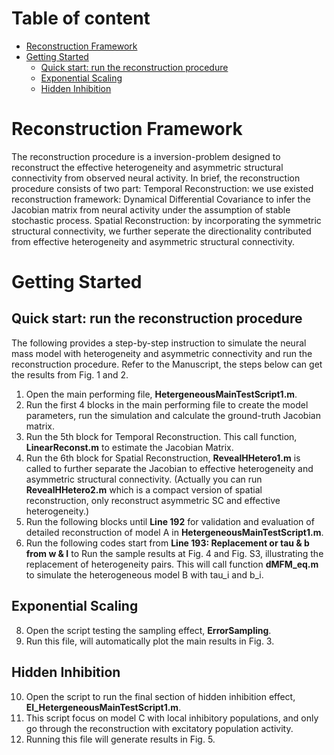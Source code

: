 
# Table of content
- [Reconstruction Framework](#reconstruction-framework)
- [Getting Started](#getting-started)
  - [Quick start: run the reconstruction procedure](#quick-start-run-the-reconstruction-procedure)
  - [Exponential Scaling](#exponential-scaling)
  - [Hidden Inhibition](#hidden-inhibition)

# Reconstruction Framework

The reconstruction procedure is a inversion-problem designed to reconstruct the effective heterogeneity and asymmetric structural connectivity from observed neural activity. In brief, the reconstruction procedure consists of two part: Temporal Reconstruction: we use existed reconstruction framework: Dynamical Differential Covariance to infer the Jacobian matrix from neural activity under the assumption of stable stochastic process. Spatial Reconstruction: by incorporating the symmetric structural connectivity, we further seperate the directionality contributed from effective heterogeneity and asymmetric structural connectivity. 


# Getting Started

## Quick start: run the reconstruction procedure

The following provides a step-by-step instruction to simulate the neural mass model with heterogeneity and asymmetric connectivity and run the reconstruction procedure.
Refer to the Manuscript, the steps below can get the results from Fig. 1 and 2.
1. Open the main performing file, **HetergeneousMainTestScript1.m**.
2. Run the first 4 blocks in the main performing file to create the model parameters, run the simulation and calculate the ground-truth Jacobian matrix.
3. Run the 5th block for Temporal Reconstruction. This call function, **LinearReconst.m** to estimate the Jacobian Matrix.
5. Run the 6th block for Spatial Reconstruction, **RevealHHetero1.m** is called to further separate the Jacobian to effective heterogeneity and asymmetric structural connectivity. (Actually you can run **RevealHHetero2.m** which is a compact version of spatial reconstruction, only reconstruct asymmetric SC and effective heterogeneity.)
6. Run the following blocks until **Line 192** for validation and evaluation of detailed reconstruction of model A in **HetergeneousMainTestScript1.m**.
7. Run the following codes start from **Line 193: Replacement or tau & b from w & I** to Run the sample results at Fig. 4 and Fig. S3, illustrating the replacement of heterogeneity pairs. This will call function **dMFM_eq.m** to simulate the heterogeneous model B with tau_i and b_i.

## Exponential Scaling
8. Open the script testing the sampling effect, **ErrorSampling**.
9. Run this file, will automatically plot the main results in Fig. 3.

## Hidden Inhibition
10. Open the script to run the final section of hidden inhibition effect, **EI_HetergeneousMainTestScript1.m**.
11. This script focus on model C with local inhibitory populations, and only go through the reconstruction with excitatory population activity.
12. Running this file will generate results in Fig. 5.
